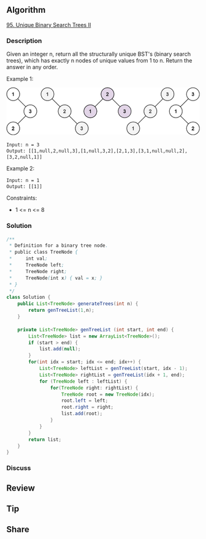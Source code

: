 ## Algorithm

[95. Unique Binary Search Trees II](https://leetcode.com/problems/unique-binary-search-trees-ii/)

### Description

Given an integer n, return all the structurally unique BST's (binary search trees), which has exactly n nodes of unique values from 1 to n. Return the answer in any order.

Example 1:

![](assets/20220923-2542afac.png)

```
Input: n = 3
Output: [[1,null,2,null,3],[1,null,3,2],[2,1,3],[3,1,null,null,2],[3,2,null,1]]
```

Example 2:

```
Input: n = 1
Output: [[1]]
```

Constraints:

- 1 <= n <= 8

### Solution

```java
/**
 * Definition for a binary tree node.
 * public class TreeNode {
 *     int val;
 *     TreeNode left;
 *     TreeNode right;
 *     TreeNode(int x) { val = x; }
 * }
 */
class Solution {
    public List<TreeNode> generateTrees(int n) {
        return genTreeList(1,n);
    }

    private List<TreeNode> genTreeList (int start, int end) {
        List<TreeNode> list = new ArrayList<TreeNode>();
        if (start > end) {
            list.add(null);
        }
        for(int idx = start; idx <= end; idx++) {
            List<TreeNode> leftList = genTreeList(start, idx - 1);
            List<TreeNode> rightList = genTreeList(idx + 1, end);
            for (TreeNode left : leftList) {
                for(TreeNode right: rightList) {
                    TreeNode root = new TreeNode(idx);
                    root.left = left;
                    root.right = right;
                    list.add(root);
                }
            }
        }
        return list;
    }
}
```

### Discuss

## Review


## Tip


## Share
